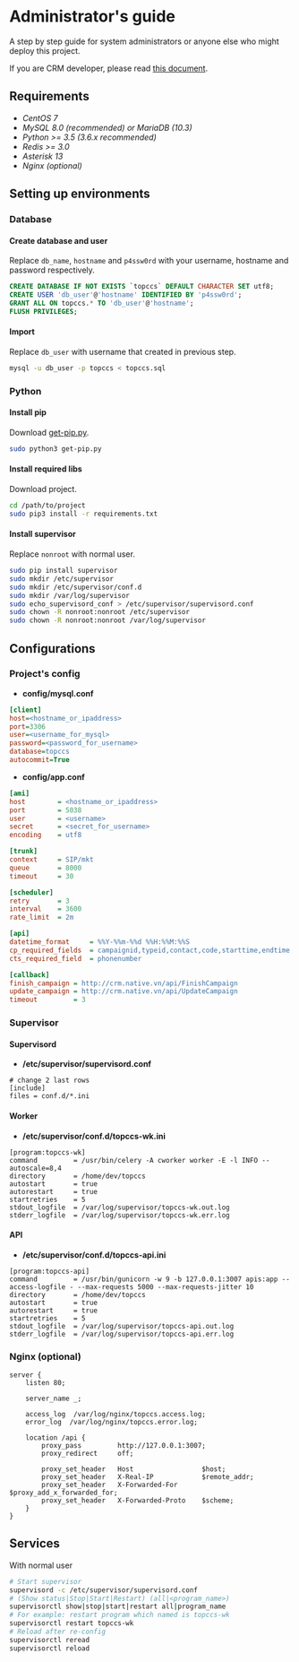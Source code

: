 # Administrator's guide
A step by step guide for system administrators or anyone else who might deploy this project.

If you are CRM developer, please read [this document](apispecs.md).

## Requirements
* *CentOS 7*
* *MySQL 8.0 (recommended) or MariaDB (10.3)*
* *Python >= 3.5 (3.6.x recommended)*
* *Redis >= 3.0*
* *Asterisk 13*
* *Nginx (optional)*

## Setting up environments
### Database 
#### Create database and user 
Replace `db_name`, `hostname` and `p4ssw0rd` with your username, hostname and password respectively. 
```sql
CREATE DATABASE IF NOT EXISTS `topccs` DEFAULT CHARACTER SET utf8;
CREATE USER 'db_user'@'hostname' IDENTIFIED BY 'p4ssw0rd';
GRANT ALL ON topccs.* TO 'db_user'@'hostname';
FLUSH PRIVILEGES;
```
#### Import
Replace `db_user` with username that created in previous step.
```bash
mysql -u db_user -p topccs < topccs.sql
```
### Python
#### Install pip
Download [get-pip.py](https://bootstrap.pypa.io/get-pip.py).
```bash
sudo python3 get-pip.py
``` 
#### Install required libs
Download project.
```bash
cd /path/to/project
sudo pip3 install -r requirements.txt
```
#### Install supervisor
Replace `nonroot` with normal user.
```bash
sudo pip install supervisor
sudo mkdir /etc/supervisor
sudo mkdir /etc/supervisor/conf.d
sudo mkdir /var/log/supervisor
sudo echo_supervisord_conf > /etc/supervisor/supervisord.conf
sudo chown -R nonroot:nonroot /etc/supervisor
sudo chown -R nonroot:nonroot /var/log/supervisor
```

## Configurations
### Project's config
- **config/mysql.conf**

```ini
[client]
host=<hostname_or_ipaddress>
port=3306
user=<username_for_mysql>
password=<password_for_username>
database=topccs
autocommit=True
```

- **config/app.conf**

```ini
[ami]
host        = <hostname_or_ipaddress>
port        = 5038
user        = <username>
secret      = <secret_for_username>
encoding    = utf8

[trunk]
context     = SIP/mkt
queue       = 8000
timeout     = 30

[scheduler]
retry       = 3
interval    = 3600
rate_limit  = 2m

[api]
datetime_format     = %%Y-%%m-%%d %%H:%%M:%%S
cp_required_fields  = campaignid,typeid,contact,code,starttime,endtime
cts_required_field  = phonenumber

[callback]
finish_campaign = http://crm.native.vn/api/FinishCampaign
update_campaign = http://crm.native.vn/api/UpdateCampaign
timeout         = 3
```
### Supervisor
#### Supervisord
- **/etc/supervisor/supervisord.conf**
```text
# change 2 last rows
[include]
files = conf.d/*.ini
```
#### Worker
- **/etc/supervisor/conf.d/topccs-wk.ini**
```text
[program:topccs-wk]
command         = /usr/bin/celery -A cworker worker -E -l INFO --autoscale=8,4
directory       = /home/dev/topccs
autostart       = true
autorestart     = true
startretries    = 5
stdout_logfile  = /var/log/supervisor/topccs-wk.out.log
stderr_logfile  = /var/log/supervisor/topccs-wk.err.log
```
#### API
- **/etc/supervisor/conf.d/topccs-api.ini**
```text
[program:topccs-api]
command         = /usr/bin/gunicorn -w 9 -b 127.0.0.1:3007 apis:app --access-logfile - --max-requests 5000 --max-requests-jitter 10
directory       = /home/dev/topccs
autostart       = true
autorestart     = true
startretries    = 5
stdout_logfile  = /var/log/supervisor/topccs-api.out.log
stderr_logfile  = /var/log/supervisor/topccs-api.err.log
```
### Nginx (optional)
```text
server {
    listen 80;

    server_name _;

    access_log  /var/log/nginx/topccs.access.log;
    error_log  /var/log/nginx/topccs.error.log;

    location /api {
        proxy_pass         http://127.0.0.1:3007;
        proxy_redirect     off;

        proxy_set_header   Host                 $host;
        proxy_set_header   X-Real-IP            $remote_addr;
        proxy_set_header   X-Forwarded-For      $proxy_add_x_forwarded_for;
        proxy_set_header   X-Forwarded-Proto    $scheme;
    }
}
```

## Services
With normal user
```bash
# Start supervisor
supervisord -c /etc/supervisor/supervisord.conf
# (Show status|Stop|Start|Restart) (all|<program_name>)
supervisorctl show|stop|start|restart all|program_name
# For example: restart program which named is topccs-wk
supervisorctl restart topccs-wk
# Reload after re-config
supervisorctl reread
supervisorctl reload
```
